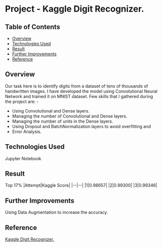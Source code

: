 # Project - Kaggle Digit Recognizer.

## Table of Contents
- [Overview](#Overview)
- [Technologies Used](#Technologies-Used)
- [Result](#Result)
- [Further Improvements](#Further-Improvements)
- [Reference](#Reference)

## Overview
Our task here is to identify digits from a dataset of tens of thousands of handwritten images. I have developed the model using Convolutional Neural Network and trained it
on MNIST dataset. 
Few skills that I gathered during the project are: -
- Using Convolutional and Dense layers.
- Managing the number of Convolutional and Dense layers.
- Managing the number of units in the Dense layers.
- Using Dropout and BatchNormalization layers to avoid overfitting and
- Error Analysis.

## Technologies Used
Jupyter Notebook

## Result
Top 17%
|Attempt|Kaggle Score|
|--|--|
|1|0.98657|
|2|0.99300|
|3|0.99346|

## Further Improvements
Using Data Augmentation to increase the accuracy.

## Reference
[Kaggle Digit Recognizer.](https://www.kaggle.com/c/digit-recognizer)
